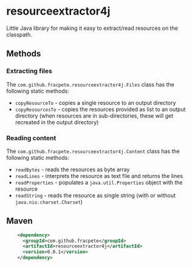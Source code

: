 # resourceextractor4j

Little Java library for making it easy to extract/read resources on the classpath. 


## Methods

### Extracting files

The `com.github.fracpete.resourceextractor4j.Files` class has the following
static methods:

* `copyResourceTo` - copies a single resource to an output directory
* `copyResourcesTo` - copies the resources provided as list to an output directory
  (when resources are in sub-directories, these will get recreated in the output 
  directory)


### Reading content

The `com.github.fracpete.resourceextractor4j.Content` class has the following
static methods:

* `readBytes` - reads the resources as byte array
* `readLines` - interprets the resource as text file and returns the lines  
* `readProperties` - populates a `java.util.Properties` object with the resource
* `readString` - reads the resource as single string (with or without `java.nio.charset.Charset`) 


## Maven

```xml
    <dependency>
      <groupId>com.github.fracpete</groupId>
      <artifactId>resourceextractor4j</artifactId>
      <version>0.0.1</version>
    </dependency>
```
